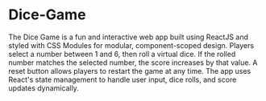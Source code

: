 # Dice-Game
The Dice Game is a fun and interactive web app built using ReactJS and styled with CSS Modules for modular, component-scoped design. Players select a number between 1 and 6, then roll a virtual dice. If the rolled number matches the selected number, the score increases by that value. A reset button allows players to restart the game at any time. The app uses React's state management to handle user input, dice rolls, and score updates dynamically.
